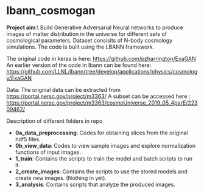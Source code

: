 # lbann_cosmogan

**Project aim**:\\
Build Generative Adversarial Neural networks to produce images of matter distribution in the universe for different sets of cosmological parameters.
Dataset consisits of N-body cosmology simulations.
The code is built using the LBANN framework.

The original code in keras is here: https://github.com/pzharrington/ExaGAN
An earlier version of the code in lbann can be found here: https://github.com/LLNL/lbann/tree/develop/applications/physics/cosmology/ExaGAN

Data: 
The original data can be extracted from https://portal.nersc.gov/project/m3363/
A subset can be accessed here : https://portal.nersc.gov/project/m3363/cosmoUniverse_2019_05_4parE/22309462/

Description of different folders in repo
- **0a_data_preprocessing**:
Codes for obtaining slices from the original hdf5 files.
- **0b_view_data**:
Codes to view sample images and explore normalization functions of input images.
- **1_train**: 
Contains the scripts to train the model and batch scripts to run it.
- **2_create_images**: 
Contains the scripts to use the stored models and create new images. (Nothing in yet).
- **3_analysis**:
Contains scripts that analyze the produced images.
